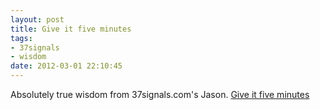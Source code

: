 ```yaml
---
layout: post
title: Give it five minutes
tags: 
- 37signals
- wisdom
date: 2012-03-01 22:10:45
---
```


Absolutely true wisdom from 37signals.com's Jason. [Give it five minutes](https://37signals.com/svn/posts/3124-give-it-five-minutes)
